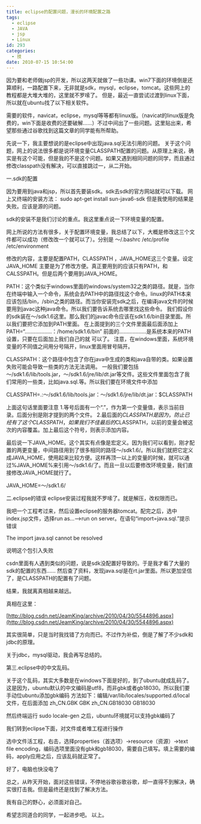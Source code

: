 ```yaml
---
title: eclipse的配置问题，漫长的环境配置之路
tags:
  - eclipse
  - JAVA
  - jsp
  - Linux
id: 293
categories:
  - 技
date: 2010-07-15 10:54:00
---
```


因为要和老师做jsp的开发，所以这两天就做了一些功课。win7下面的环境倒是还算顺利，一路配置下来，无非就是sdk，mysql，eclipse，tomcat。这些网上的教程都是大堆大堆的，这里就不罗嗦了。
但是，最近一直尝试过渡到linux下面，所以就在ubuntu找了以下相关软件。

需要的软件，navicat，eclipse，mysql等等都有linux版。（navicat的linux版是免费的，win下面是收费的还要破解……）不过中间出了一些问题。这里贴出来，希望那些通过谷歌找到这篇文章的同学能有所帮助。

先说一下，我主要想说的是eclipse中出现java.sql无法引用的问题。
关于这个问题，网上的说法很多都是说环境变量CLASSPATH配置的问题。从原理上来说，确实是有这个可能，但是我的不是这个问题。如果又遇到相同问题的同学，而且通过修改classpath没有解决，可以直接跳过一，从二开始。

一.sdk的配置

因为要用到java和jsp，所以首先要装sdk。sdk去sdk的官方网站就可以下载。
网上又终端的安装方法：
sudo apt-get install sun-java6-sdk
但是我使用的结果是失败。应该是源的问题。

sdk的安装不是我们讨论的重点。我这里重点说一下环境变量的配置。

网上所说的方法有很多，关于配置环境变量，我总结了以下，大概是修改这三个文件都可以成功（修改改一个就可以了）。分别是
～/.bashrc
/etc/profile
/etc/environment

修改的内容，主要是配置PATH，CLASSPATH ，JAVA_HOME这三个变量。设定JAVA_HOME 主要是为了修改方便。真正要用到的应该只有PATH，和CALSSPATH。但是后两个要用到JAVA_HOME。

PATH：这个类似于windows里面的windows/system32之类的路径。就是，当你在终端中输入一个命令，系统会去PATH中的路径找这个命令。linux的PATH本来应该包括/bin，/sbin之类的路径。而当你安装完sdk之后，在编译java文件的时候要用到javac这种java命令。所以我们要告诉系统去哪里找这些命令。
我们假设你的sdk装在～/sdk1.6这里。那么我们的javac命令应该在sdk1.6/bin目录里面。所以我们要把它添加到PATH里面。
在上面提到的三个文件里面最后面添加上
PATH=“………………：/home/sdk1.6/bin”
前面的………………是系统本来的PATH设置，只要在后面加上我们自己的就 可以了。
注意，在windows里面，系统环境变量的不同值之间用分号隔开，linux里面用冒号隔开。

CLASSPATH：这个路径中包含了你在java中生成的类和java自带的类。如果设置失败可能会导致一些类的方法无法调用。
一般我们要包括～/sdk1.6/lib/tools.jar，～/sdk1.6/jre/lib/dt.jar等文件。这些文件里面包含了我们常用的一些类，比如java.sql.等。所以我们要在环境文件中添加

CLASSPATH=.:～/sdk1.6/lib/tools.jar：～/sdk1.6/jre/lib/dt.jar：$CLASSPATH

上面这句话里面要注意
1.等号后面有一个“.”，作为第一个变量值，表示当前目录。后面分别是刚才提到的两个文件。
2.最后面的$CLASSPATH是因为，防止已经有了这个CLASSPATH，如果我们不佳最后的$CLASSPATH，以前的变量会被这次的内容覆盖。加上最后这个符号，则表示添加内容。

最后说一下JAVA_HOME。这个其实有点像是宏定义。因为我们可以看到，刚才配置的两更变量，中间路径用到了很多相同的路径～/sdk1.6/。所以我们就把它定义成JAVA_HOME，使用起来比较方便。这样再顶一以上的变量的时候，就可以通过%JAVA_HOME%来引用～/sdk1.6/了。而且一旦以后要修改环境变量，我们直接修改JAVA_HOME就行了。

JAVA_HOME=～/sdk1.6/

二.eclipse的错误
eclipse安装过程我就不罗嗦了。就是解压，改权限而已。

我吧一个工程考过来，然后设置eclipse的服务器tomcat。配完之后，选中index.jsp文件，选择run as...--&gt;run on server。在语句“import=java.sql.”提示错误

The import java.sql cannot be resolved

说明这个包引入失败

csdn里面有人遇到类似的问题，说是sdk没配置好导致的。于是我才看了大量的sdk的配置的东西……
然后查了资料，发现java.sql是在rt.jar里面。所以更加坚信了，是CLASSPATH的配置有了问题。

结果，我就离真相越来越远。

真相在这里：

[http://blog.csdn.net/JeamKing/archive/2010/04/30/5544896.aspx](http://blog.csdn.net/JeamKing/archive/2010/04/30/5544896.aspx)

其实很简单，只是当时我找错了方向而已。不过作为补偿，倒是了解了不少sdk和jdbc的原理。

关于jdbc，mysql驱动，我会再写总结的。

第三.eclipse中的中文乱码。

关于这个乱码，其实大多数是在windows下面是好的，到了ubuntu就成乱码了。这是因为，ubuntu默认的中文编码是utf8，而非gbk或者gb18030。所以我们要手动位ubuntu添加gbk编码
方法如下：编辑/var/lib/locales/supported.d/local文件，在后面添加
zh_CN.GBK GBK
zh_CN.GB18030 GB18030

然后终端运行
sudo locale-gen
之后，ubuntu环境就可以支持gbk编码了

我们转到eclipse下面，对文件或者堆工程进行操作

选中文件活工程，右击，选择properties（首选项）-&gt;resource（资源）-&gt;text file encoding，编码选项里面没有gbk和gb18030，需要自己填写。填上需要的编码，apply应用之后，应该乱码就正常了。

好了，电脑也快没电了

总之，从昨天开始，面对这些错误，不停地谷歌谷歌谷歌，却一直得不到解决，确实很打击我。但是最终还是找到了解决方法。

我有自己的野心，必须面对自己。

希望志同道合的同学，一起进步吧。
以上。

&nbsp;